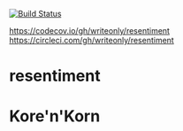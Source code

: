 [![Build Status](https://api.travis-ci.org/writeonly/resentiment.svg?branch=master)](https://travis-ci.org/writeonly/resentiment)

https://codecov.io/gh/writeonly/resentiment
https://circleci.com/gh/writeonly/resentiment

# resentiment
# Kore'n'Korn
